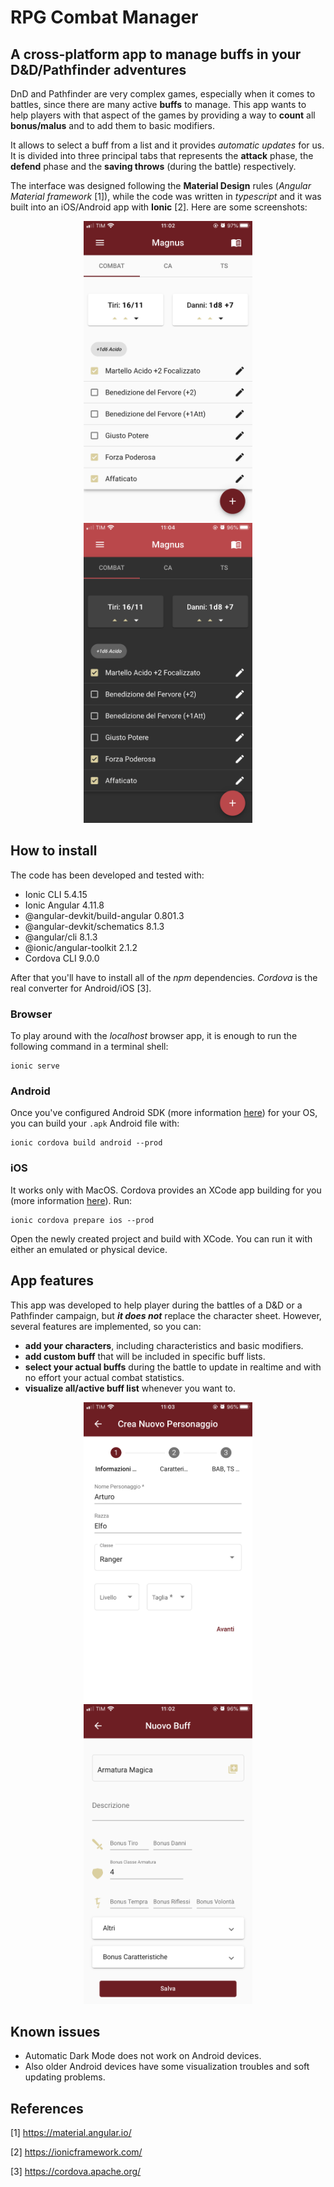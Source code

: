 # RPG Combat Manager

## A cross-platform app to manage buffs in your D&D/Pathfinder adventures

DnD and Pathfinder are very complex games, especially when it comes to battles, since there are many active **buffs** to manage.
This app wants to help players with that aspect of the games by providing a way to **count** all **bonus/malus** and to add them to basic modifiers.

It allows to select a buff from a list and it provides _automatic updates_ for us.
It is divided into three principal tabs that represents the **attack** phase, the **defend** phase and the **saving throws** 
(during the battle) respectively.

The interface was designed following the **Material Design** rules (_Angular Material framework_ [1]), while the code was written in _typescript_ 
and it was built into an iOS/Android app with **Ionic** [2]. Here are some screenshots:

<div>
<p align="center">
<img src="demo/principale.png" width=auto height=480px>
<img src="demo/principale_dark.png" width=auto height=480px>
</p>
<div/>

## How to install
The code has been developed and tested with:
- Ionic CLI 5.4.15
- Ionic Angular 4.11.8
- @angular-devkit/build-angular 0.801.3
- @angular-devkit/schematics 8.1.3
- @angular/cli 8.1.3
- @ionic/angular-toolkit 2.1.2
- Cordova CLI 9.0.0

After that you'll have to install all of the _npm_ dependencies. _Cordova_ is the real converter for Android/iOS [3].

### Browser
To play around with the *localhost* browser app, it is enough to run the following command in a terminal shell:
```
ionic serve
```

### Android
Once you've configured Android SDK (more information <a href="https://ionicframework.com/docs/installation/android">here</a>) for your OS,
you can build your `.apk` Android file with:
```
ionic cordova build android --prod
```

### iOS
It works only with MacOS. Cordova provides an XCode app building for you
(more information <a href="https://ionicframework.com/docs/installation/ios">here</a>).
Run:
```
ionic cordova prepare ios --prod 
```
Open the newly created project and build with XCode. You can run it with either an emulated or physical device.


## App features
This app was developed to help player during the battles of a D&D or a Pathfinder campaign, but **_it does not_** replace the character sheet. However, several features are implemented, so you can:

- **add your characters**, including characteristics and basic modifiers.
- **add custom buff** that will be included in specific buff lists.
- **select your actual buffs** during the battle to update in realtime and with no effort your actual combat statistics. 
- **visualize all/active buff list** whenever you want to.

<div>
<p align="center">
<img src="demo/add_character1.png" width=auto height=480px>
<img src="demo/add_buff.png" width=auto height=480px>
</p>
<div/>

## Known issues
- Automatic Dark Mode does not work on Android devices. 
- Also older Android devices have some visualization troubles and 
soft updating problems.

## References

[1] https://material.angular.io/

[2] https://ionicframework.com/

[3] https://cordova.apache.org/
